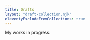 ```yaml
---
title: Drafts
layout: "draft-collection.njk"
eleventyExcludeFromCollections: true
--- 
```


My works in progress.
